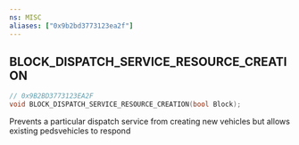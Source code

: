 ```yaml
---
ns: MISC
aliases: ["0x9b2bd3773123ea2f"]
---
```

## BLOCK_DISPATCH_SERVICE_RESOURCE_CREATION

```c
// 0x9B2BD3773123EA2F
void BLOCK_DISPATCH_SERVICE_RESOURCE_CREATION(bool Block);
```

Prevents a particular dispatch service from creating new vehicles but allows existing pedsvehicles to respond

